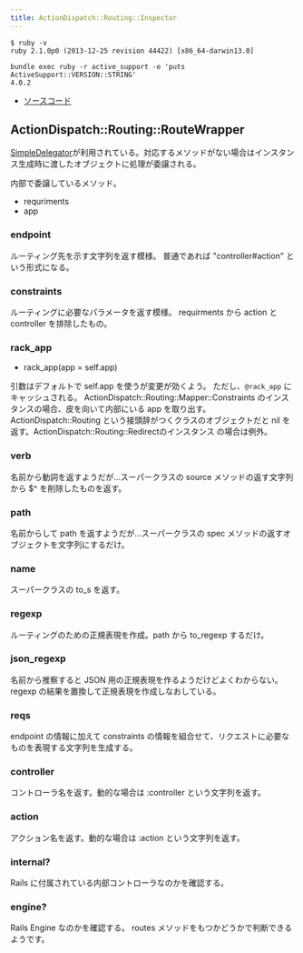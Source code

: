 ```yaml
---
title: ActionDispatch::Routing::Inspector
---
```


```
$ ruby -v
ruby 2.1.0p0 (2013-12-25 revision 44422) [x86_64-darwin13.0]
```

```
bundle exec ruby -r active_support -e 'puts ActiveSupport::VERSION::STRING'
4.0.2
```

* [ソースコード](https://github.com/rails/rails/blob/4-0-stable/actionpack/lib/action_dispatch/routing/inspector.rb)




ActionDispatch::Routing::RouteWrapper
--------------------------------------------------------------------------------

[SimpleDelegator](http://rurema.clear-code.com/2.1.0/class/SimpleDelegator.html)が利用されている。対応するメソッドがない場合はインスタンス生成時に渡したオブジェクトに処理が委譲される。

内部で委譲しているメソッド。

* requriments
* app

### endpoint

ルーティング先を示す文字列を返す模様。
普通であれば "controller#action" という形式になる。


### constraints

ルーティングに必要なパラメータを返す模様。
requirments から action と controller を排除したもの。


### rack_app

* rack_app(app = self.app)

引数はデフォルトで self.app を使うが変更が効くよう。
ただし、`@rack_app` にキャッシュされる。
ActionDispatch::Routing::Mapper::Constraints のインスタンスの場合、皮を向いて内部にいる app を取り出す。
ActionDispatch::Routing という接頭辞がつくクラスのオブジェクトだと nil を返す。ActionDispatch::Routing::Redirectのインスタンス の場合は例外。


### verb

名前から動詞を返すようだが…スーパークラスの source メソッドの返す文字列から $^ を削除したものを返す。

### path

名前からして path を返すようだが…スーパークラスの spec メソッドの返すオブジェクトを文字列にするだけ。

### name

スーパークラスの to_s を返す。

### regexp

ルーティングのための正規表現を作成。path から to_regexp するだけ。

### json_regexp

名前から推察すると JSON 用の正規表現を作るようだけどよくわからない。
regexp の結果を置換して正規表現を作成しなおしている。

### reqs

endpoint の情報に加えて constraints の情報を組合せて、リクエストに必要なものを表現する文字列を生成する。


### controller

コントローラ名を返す。動的な場合は :controller という文字列を返す。


### action

アクション名を返す。動的な場合は :action という文字列を返す。

### internal?

Rails に付属されている内部コントローラなのかを確認する。

### engine?

Rails Engine なのかを確認する。 routes メソッドをもつかどうかで判断できるようです。
